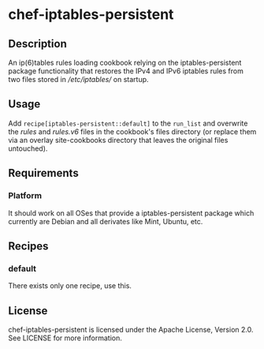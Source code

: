 # chef-iptables-persistent

## Description

An ip(6)tables rules loading cookbook relying on the iptables-persistent package functionality that restores the IPv4 and IPv6 iptables rules from two files stored in */etc/iptables/* on startup.

## Usage

Add `recipe[iptables-persistent::default]` to the `run_list` and overwrite the *rules* and *rules.v6* files in the cookbook's files directory (or replace them via an overlay site-cookbooks directory that leaves the original files untouched). 

## Requirements

### Platform

It should work on all OSes that provide a iptables-persistent package which currently are Debian and all derivates like Mint, Ubuntu, etc.

## Recipes

### default

There exists only one recipe, use this.

## License

chef-iptables-persistent is licensed under the Apache License, Version 2.0. See LICENSE for more information.
